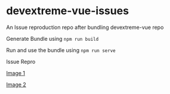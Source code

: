 # devextreme-vue-issues
An Issue reproduction repo after bundling devextreme-vue repo

Generate Bundle using `npm run build`

Run and use the bundle using `npm run serve`

Issue Repro

[Image 1](/LinearDatasource.png)

[Image 2](/NonLinearDataSource.png)